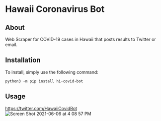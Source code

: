 # Hawaii Coronavirus Bot

## About
Web Scraper for COVID-19 cases in Hawaii that posts results to Twitter or email.

## Installation
To install, simply use the following command: 
```
python3 -m pip install hi-covid-bot
```

## Usage

https://twitter.com/HawaiiCovidBot
![Screen Shot 2021-06-06 at 4 08 57 PM](https://user-images.githubusercontent.com/21329545/120950274-2aecc280-c6e2-11eb-8498-56947b91cdba.png)

